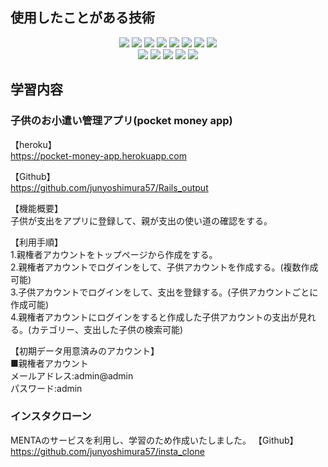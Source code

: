 ## 使用したことがある技術
<p align="center">
  <img src="https://img.shields.io/badge/-Ruby%20on%20Rails-333333?style=flat&logo=ruby-on-rails&logoColor=CC0000">
  <img src="https://img.shields.io/badge/-Ruby-333333?style=flat&logo=Ruby&logoColor=CC342D">
  <img src="https://img.shields.io/badge/-JavaScript-333333?style=flat&logo=javascript">
  <img src="https://img.shields.io/badge/-HTML-333333?style=flat&logo=HTML5">
  <img src="https://img.shields.io/badge/-CSS-333333?style=flat&logo=CSS3&logoColor=1572B6">
  <img src="https://img.shields.io/badge/-Bootstrap-333333?style=flat&logo=bootstrap&logoColor=563D7C">  
  <img src="https://img.shields.io/badge/-MySQL-333333?style=flat&logo=mysql">
  <img src="https://img.shields.io/badge/-Redis-333333?style=flat&logo=redis&logoColor=DC382D">
  <br>
  <img src="https://img.shields.io/badge/-Git-333333?style=flat&logo=git">
  <img src="https://img.shields.io/badge/-GitHub-333333?style=flat&logo=github">
  <img src="https://img.shields.io/badge/-Bitbucket-333333?style=flat&logo=bitbucket&logoColor=0052CC">
  <img src="https://img.shields.io/badge/-Visual%20Studio%20Code-333333?style=flat&logo=visual-studio-code&logoColor=007ACC">
  <img src="https://img.shields.io/badge/-Heroku-333333?style=flat&logo=Heroku&logoColor=430098">
</p>

## 学習内容

### 子供のお小遣い管理アプリ(pocket money app)

【heroku】  
https://pocket-money-app.herokuapp.com

【Github】  
https://github.com/junyoshimura57/Rails_output

【機能概要】  
子供が支出をアプリに登録して、親が支出の使い道の確認をする。

【利用手順】  
1.親権者アカウントをトップページから作成をする。  
2.親権者アカウントでログインをして、子供アカウントを作成する。(複数作成可能)  
3.子供アカウントでログインをして、支出を登録する。(子供アカウントごとに作成可能)  
4.親権者アカウントにログインをすると作成した子供アカウントの支出が見れる。(カテゴリー、支出した子供の検索可能)  

【初期データ用意済みのアカウント】  
■親権者アカウント  
メールアドレス:admin@admin  
パスワード:admin  

### インスタクローン  
MENTAのサービスを利用し、学習のため作成いたしました。
【Github】  
https://github.com/junyoshimura57/insta_clone
